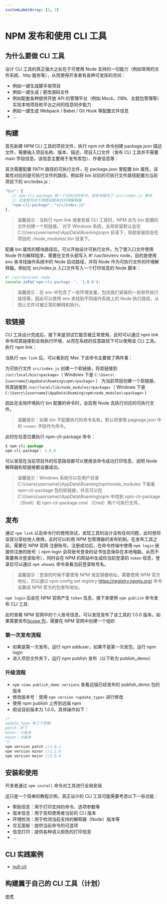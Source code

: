 ```yaml
---
customLabelArray: [2, 3]
---
```


# <Label :level='3'/>NPM 发布和使用 CLI 工具

## 为什么要做 CLI 工具

设计 CLI 工具的真正强大之处在于可使用 Node 支持的一切能力（例如常用的文件系统、http 服务等），从而使得开发者有各种可发挥的空间：

- 例如一键生成脚手架项目
- 例如一键生成 / 更改源码文件
- 例如配套各种提供开放 API 的管理平台（例如 Mock、I18N、主题包管理等）实现本地项目和平台之间的信息同步能力
- 例如一键生成 Webpack / Babel / Git Hook 等配置文件信息
- ...

## 构建

首先新建 NPM CLI 工具的项目文件，执行 npm init 命令创建 package.json 描述文件，需要输入项目名称、版本、描述、项目入口文件（发布 CLI 工具并不需要 main 字段信息，该信息主要用于发布库包）、作者信息等：

其次需要配置 PATH 路径的可执行文件，在 package.json 里配置 bin 属性，该属性对应的是可执行文件的路径。例如将 bin 对应的可执行文件路径配置为当前项目下的 src/index.js：

```js
"bin": {
   // npm-cli-package 是一个可执行的命令，该命令指向了 src/index.js 脚本
   // 这里暂时还不清楚该脚本的环境解释器
   "npm-cli-package": "src/index.js"
},
```

> 温馨提示：当执行 npm link 或者安装 CLI 工具时，NPM 会为 bin 配置的文件创建一个软链接。 对于 Windows 系统，全局安装默认会在 C:\Users\{username}\AppData\Roaming\npm 目录下，局部安装则会在项目的 ./node_modules/.bin 目录下。

配置 bin 属性的模块路径后，可以开始设计可执行文件。为了使入口文件使用 Node 作为解释程序，需要在文件头部写入 #! /usr/bin/env node，目的是使用 env 来寻找操作系统中的 Node 启动路径，并将 Node 作为可执行文件的环境解释器。例如在 src/index.js 入口文件写入一个打印信息的 Node 脚本：

```js
#! /usr/bin/env node
console.info('npm-cli-package：', '1.0.0');
```

> 温馨提示：在 env 中包含了一些环境变量，包括我们安装的一些软件执行路径等，因此可以使用 env 来找到不同操作系统上的 Node 执行路径，从而让文件可被正常的解释和执行。

## 软链接

CLI 工具设计完成后，接下来是测试它能否被正常使用，此时可以通过 npm link 命令将其链接到全局执行环境，从而在系统的任意路径下可以使用该 CLI 工具。执行 npm link：

当执行 `npm link` 后，可以看到在 Mac 下该命令主要做了两件事：

为可执行文件 `src/index.js` 创建一个软链接，将其链接到 `/usr/local/bin/<package>`（ Windows 下是 `C:\Users\{username}\AppData\Roaming\npm\<package>` ）
为当前项目创建一个软链接，将其链接到 `/usr/local/lib/node_modules/<package>`（ Windows 下是 `C:\Users\{username}\AppData\Roaming\npm\node_modules\<package>` )

因此在全局环境执行 bin 配置的命令时，会启用 Node 去执行对应的可执行文件。

> 温馨提示：如果 bin 不配置执行的命令名称，默认将使用 pageage.json 中的 `<name>` 字段作为命令。

此时在任意位置执行 npm-cli-package 命令：

```js
$ npm-cli-package
npm-cli-package： 1.0.0
```

可以发现在当前项目外的任意路径都可以使用该命令成功打印信息，说明 Node 解释器和软链接都设置成功。

> 温馨提示：Windows 系统可以在用户目录 C:\Users\{username}\AppData\Roaming\npm\node_modules 下查看 npm-cli-package 包的软链接，并且可以在 C:\Users\{username}\AppData\Roaming\npm 中找到 npm-cli-package （Shell）和 npm-cli-package.cmd （Cmd）两个可执行文件。

## 发布

通过 `npm link` 以及命令行的使用测试，发现工具的设计没有任何问题，此时想将该其分享给他人使用，此时可以利用 NPM 包管理器的发布机制。在发布工具之前，需要在 NPM 官网 注册账号。注册成功后，在命令终端中使用 `npm login` 链接你注册的账号（ npm login 会将账号登录的证书信息保存在本地电脑，从而不需要再次登录账号），同时会在 NPM 的网站中生成你当前登录的 `token` 信息，登录后可以通过 `npm whoami` 命令查看当前登录账号名。

> 温馨提示：登录的时候不要使用 NPM 淘宝镜像地址，需要使用 NPM 官方地址，可以通过 npm config set registry https://registry.npmjs.org/ 命令设置成 NPM 官方的包发布地址。

`npm login` 后会在 NPM 官网产生 `token` 信息，接下来使用 `npm publish` 命令发布 CLI 工具:

此时查看 NPM 官网中的个人账号信息，可以发现发布了该工具的 1.0.0 版本。如果需要发布[Scope 包](https://docs.npmjs.com/creating-and-publishing-scoped-public-packages)，需要在 NPM 官网中创建一个组织

### 第一次发布流程

- 如果是第一次发布，运行 npm adduser，如果不是第一次发包，运行 npm login
- 进入项目文件夹下，运行 npm publish 发布（以下称为 publish_demo）

### 升级流程

- `npm view publish_demo versions` 查看远端已经发布的 publish_demo 包的版本
- 修改版本号：使用 `npm version <update_type>` 进行修改
- 使用 npm publish 上传到远端 npm
- 假设目前版本为 1.0.0，具体操作如下：

```js
/*
update_type 有三个参数
patch：补丁
minor：小版本
major：大版本
*/
npm version patch //1.0.1
npm version minor //1.1.0
npm version major //2.0.0
```

## 安装和使用

开发者通过 `npm install` 命令对工具进行全局安装

这只是一个简单的教程示例，真正设计的 CLI 工具可能需要考虑以下一些功能：

- 帮助信息：用于打印支持的命令、选项参数等
- 版本信息：用于告知使用者当前的 CLI 版本
- 环境检测：用于检测当前支持的解释器（Node）版本等
- 交互面板：提供当前命令的可选项
- 信息打印：提供各种语义颜色的打印信息
- ...

## CLI 实践案例

- [null-cli](https://webfansplz.github.io/null-cli/guide/introduce.html)

## 构建属于自己的 CLI 工具（计划）

[参考](https://www.jianshu.com/p/5d0eef9724e0)
